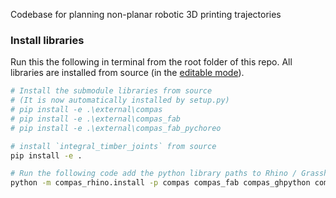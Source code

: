 Codebase for planning non-planar robotic 3D printing trajectories

### Install libraries

Run this the following in terminal from the root folder of this repo. All libraries are installed from source (in the [editable mode](https://pip.pypa.io/en/stable/reference/pip_install/#install-editable)).

```bash
# Install the submodule libraries from source 
# (It is now automatically installed by setup.py)
# pip install -e .\external\compas
# pip install -e .\external\compas_fab
# pip install -e .\external\compas_fab_pychoreo
```

```bash
# install `integral_timber_joints` from source 
pip install -e .

# Run the following code add the python library paths to Rhino / Grasshopper:
python -m compas_rhino.install -p compas compas_fab compas_ghpython compas_rhino npp
```
